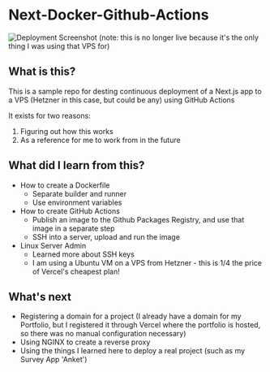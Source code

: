 # Next-Docker-Github-Actions

![Deployment Screenshot](https://user-images.githubusercontent.com/8353666/170532989-2134cc87-61ee-4d5f-b35b-be082c8d97f9.png)
(note: this is no longer live because it's the only thing I was using that VPS for)

## What is this?
This is a sample repo for desting continuous deployment of a Next.js app to a VPS (Hetzner in this case, but could be any) using GitHub Actions

It exists for two reasons:
1. Figuring out how this works
2. As a reference for me to work from in the future

## What did I learn from this?
- How to create a Dockerfile
  - Separate builder and runner
  - Use environment variables
- How to create GitHub Actions
  - Publish an image to the Github Packages Registry, and use that image in a separate step
  - SSH into a server, upload and run the image
- Linux Server Admin
  - Learned more about SSH keys
  - I am using a Ubuntu VM on a VPS from Hetzner - this is 1/4 the price of Vercel's cheapest plan!

## What's next
- Registering a domain for a project (I already have a domain for my Portfolio, but I registered it through Vercel where the portfolio is hosted, so there was no manual configuration necessary)
- Using NGINX to create a reverse proxy
- Using the things I learned here to deploy a real project (such as my Survey App 'Anket')
